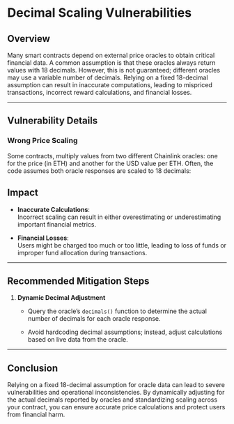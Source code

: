 # Decimal Scaling Vulnerabilities

## Overview

Many smart contracts depend on external price oracles to obtain critical financial data. A common assumption is that these oracles always return values with 18 decimals. However, this is not guaranteed; different oracles may use a variable number of decimals. Relying on a fixed 18-decimal assumption can result in inaccurate computations, leading to mispriced transactions, incorrect reward calculations, and financial losses.

---

## Vulnerability Details

### Wrong Price Scaling 
Some contracts, multiply values from two different Chainlink oracles: one for the price (in ETH) and another for the USD value per ETH. Often, the code assumes both oracle responses are scaled to 18 decimals:

## Impact

- **Inaccurate Calculations**:  
  Incorrect scaling can result in either overestimating or underestimating important financial metrics.

- **Financial Losses**:  
  Users might be charged too much or too little, leading to loss of funds or improper fund allocation during transactions.

---

## Recommended Mitigation Steps

1. **Dynamic Decimal Adjustment**  
   - Query the oracle’s `decimals()` function to determine the actual number of decimals for each oracle response.
  
   - Avoid hardcoding decimal assumptions; instead, adjust calculations based on live data from the oracle.
---

## Conclusion

Relying on a fixed 18-decimal assumption for oracle data can lead to severe vulnerabilities and operational inconsistencies. By dynamically adjusting for the actual decimals reported by oracles and standardizing scaling across your contract, you can ensure accurate price calculations and protect users from  financial harm.
